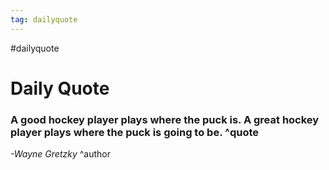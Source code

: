 ```yaml
---
tag: dailyquote
---
```


#dailyquote

# Daily Quote

### A good hockey player plays where the puck is. A great hockey player plays where the puck is going to be. ^quote
*-Wayne Gretzky* ^author
